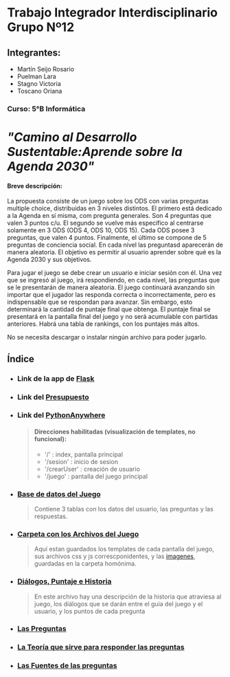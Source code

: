 # Trabajo Integrador Interdisciplinario Grupo Nº12
## Integrantes: 
   - Martín Seijo Rosario
   - Puelman Lara
   - Stagno Victoria 
   - Toscano Oriana
### Curso: 5°B Informática

# *"Camino al Desarrollo Sustentable:Aprende sobre la Agenda 2030"*

#### Breve descripción:
La propuesta consiste de un juego sobre los ODS con varias preguntas multiple choice, distribuidas en 3 niveles distintos. El primero está dedicado a la Agenda en sí misma, com pregunta generales. Son 4 preguntas que valen 3 puntos c/u. El segundo se vuelve más específico al centrarse solamente en 3 ODS (ODS 4, ODS 10, ODS 15). Cada ODS posee 3 preguntas, que valen 4 puntos. Finalmente, el último se compone de 5 preguntas de conciencia social. En cada nivel las preguntasd aparecerán de manera aleatoria. El objetivo es permitir al usuario aprender sobre qué es la Agenda 2030 y sus objetivos.

Para jugar el juego se debe crear un usuario e iniciar sesión con él. Una vez que se ingresó al juego, irá respondiendo, en cada nivel, las preguntas que se le 
presentarán de manera aleatoria. El juego continuará avanzando sin importar que el jugador las responda correcta o incorrectamente, pero es indispensable que se respondan para avanzar. Sin embargo, esto determinará la cantidad de puntaje final que obtenga. 
El puntaje final se presentará en la pantalla final del juego y no será acumulable con partidas anteriores. Habrá una tabla de rankings, con los puntajes más altos.
  
No se necesita descargar o instalar ningún archivo para poder jugarlo.
## Índice
- ### Link de la app de [Flask](https://replit.com/join/nghdssyaqy-lara-malenamale)

- ###  Link del [Presupuesto](https://github.com/PioIX/G12-TPI-1CUAT/blob/preguntasODS/presupuesto.md?plain=1)

- ### Link del [PythonAnywhere](https://g12tpiods.pythonanywhere.com/)
    > #### Direcciones habilitadas (visualización de templates, no funcional):
    > - '/' : index, pantalla principal
    > - '/sesion' : inicio de sesion
    > - '/crearUser' : creación de usuario 
    > - '/juego' : pantalla del juego principal
- ### [Base de datos del Juego](https://github.com/PioIX/G12-TPI-1CUAT/blob/main/proyecto.db)
    > Contiene 3 tablas con los datos del usuario, las preguntas y las respuestas.
- ### [Carpeta con los Archivos del Juego](https://github.com/PioIX/G12-TPI-1CUAT/tree/main/Archivos%20juego)
    > Aquí estan guardados los templates de cada pantalla del juego, sus archivos css y js correscponidentes, y las [imagenes](https://github.com/PioIX/G12-TPI-1CUAT/tree/main/Archivos%20juego/static/imagenes), guardadas en la carpeta homónima.
- ### [Diálogos, Puntaje e Historia](https://github.com/PioIX/G12-TPI-1CUAT/blob/main/Dialogos%2C%20historia%2C%20etc/Historia%2C%20Di%C3%A1logos%20y%20puntajes.md)
    > En este archivo hay una descripción de la historia que atraviesa al juego, los diálogos que se darán entre el guia del juego y el usuario, y los puntos de cada pregunta
- ### [Las Preguntas](https://github.com/PioIX/G12-TPI-1CUAT/blob/main/Dialogos%2C%20historia%2C%20etc/preguntas.md)
- ### [La Teoría que sirve para responder las preguntas](https://github.com/PioIX/G12-TPI-1CUAT/blob/main/Dialogos%2C%20historia%2C%20etc/Teoria%20para%20las%20preguntas.md)
- ### [Las Fuentes de las preguntas](https://github.com/PioIX/G12-TPI-1CUAT/blob/main/Dialogos%2C%20historia%2C%20etc/Fuentes%20de%20las%20preguntas.md)






